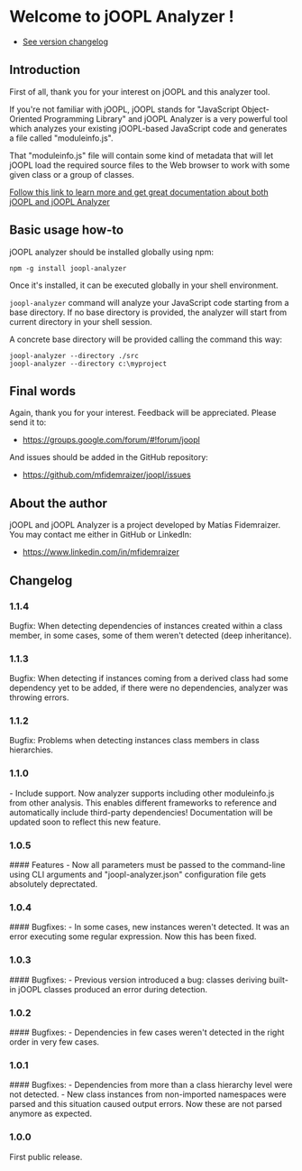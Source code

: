 # Welcome to jOOPL Analyzer !

- [See version changelog](#changelog)

## Introduction

First of all, thank you for your interest on jOOPL and this analyzer tool.

If you're not familiar with jOOPL, jOOPL stands for "JavaScript Object-Oriented Programming Library"
and jOOPL Analyzer is a very powerful tool which analyzes your existing jOOPL-based JavaScript code
and generates a file called "moduleinfo.js".

That "moduleinfo.js" file will contain some kind of metadata that will let jOOPL load the required 
source files to the Web browser to work with some given class or a group of classes.

[Follow this link to learn more and get great documentation about both jOOPL and jOOPL Analyzer](http://mfidemraizer.github.io/joopl/classes/joopl-analyzer.html)

## Basic usage how-to

jOOPL analyzer should be installed globally using npm:

	npm -g install joopl-analyzer

Once it's installed, it can be executed globally in your shell environment.

`joopl-analyzer` command will analyze your JavaScript code starting from a base directory. If no base directory is provided,
the analyzer will start from current directory in your shell session. 

A concrete base directory will be provided calling the command this way:

	joopl-analyzer --directory ./src
	joopl-analyzer --directory c:\myproject

## Final words

Again, thank you for your interest. Feedback will be appreciated. Please send it to:

- https://groups.google.com/forum/#!forum/joopl

And issues should be added in the GitHub repository:

- https://github.com/mfidemraizer/joopl/issues

## About the author
jOOPL and jOOPL Analyzer is a project developed by Matías Fidemraizer. You may contact me either in GitHub or LinkedIn:

- https://www.linkedin.com/in/mfidemraizer


<h2 id="changelog">Changelog</h2>

<h3 id="v1_1_3">1.1.4</h3>
Bugfix: When detecting dependencies of instances created within a class member, in some cases, some of them weren't detected (deep inheritance).

<h3 id="v1_1_3">1.1.3</h3>
Bugfix: When detecting if instances coming from a derived class had some dependency yet to be added, if there were no dependencies, analyzer was throwing errors.

<h3 id="v1_1_2">1.1.2</h3>
Bugfix: Problems when detecting instances class members in class hierarchies.

<h3 id="v1_1_0">1.1.0</h3>
- Include support. Now analyzer supports including other moduleinfo.js from other analysis. This enables different frameworks to reference and automatically include third-party dependencies! Documentation will be updated soon to reflect this new feature.

<h3 id="v1_0_5">1.0.5</h3>
#### Features
- Now all parameters must be passed to the command-line using CLI arguments and "joopl-analyzer.json" configuration file gets absolutely deprectated.


<h3 id="v1_0_4">1.0.4</h3>
#### Bugfixes:
- In some cases, new instances weren't detected. It was an error executing some regular expression. Now this has been fixed.

<h3 id="v1_0_3">1.0.3</h3>
#### Bugfixes:
- Previous version introduced a bug: classes deriving built-in jOOPL classes produced an error during detection.

<h3 id="v1_0_2">1.0.2</h3>
#### Bugfixes:
- Dependencies in few cases weren't detected in the right order in very few cases.

<h3 id="v1_0_1">1.0.1</h3> 
#### Bugfixes:
- Dependencies from more than a class hierarchy level were not detected.
- New class instances from non-imported namespaces were parsed and this situation caused output errors. Now these are not parsed anymore as expected.

<h3 id="v1_0_0">1.0.0</h3>
First public release.